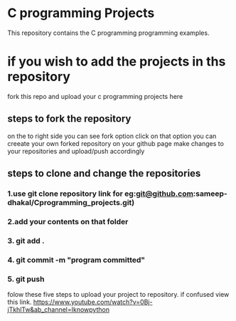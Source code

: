 # C programming Projects

This repository contains the C programming programming examples.

# if you wish to add the projects in ths repository

fork this repo and upload your c programming projects here

## steps to fork the repository

on the to right side you can see fork option
click on that option you can creeate your own forked repository on your github page
make changes to your repositories and upload/push accordingly

## steps to clone and change the repositories

### 1.use git clone repository link for eg:git@github.com:sameep-dhakal/Cprogramming_projects.git)

### 2.add your contents on that folder

### 3. git add .

### 4. git commit -m "program committed"

### 5. git push

folow these five steps to upload your project to repository.
if confused view this link.
https://www.youtube.com/watch?v=0Bj-jTkhlTw&ab_channel=Iknowpython
